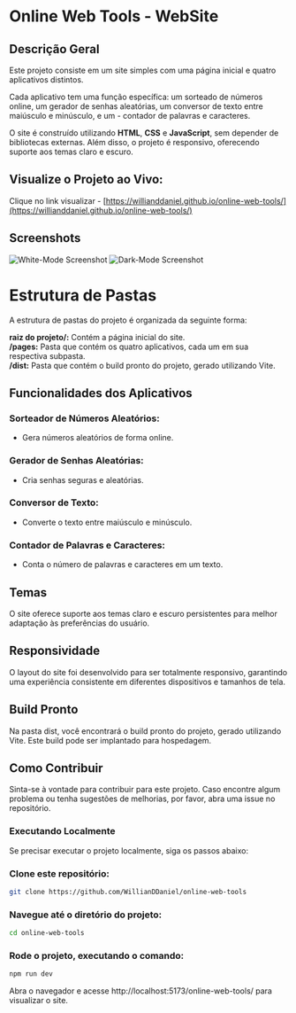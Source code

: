 # Online Web Tools - WebSite

## Descrição Geral
Este projeto consiste em um site simples com uma página inicial e quatro aplicativos distintos. 

Cada aplicativo tem uma função específica: um sorteado de números online, um gerador de senhas aleatórias, um conversor de texto entre maiúsculo e minúsculo, e um - 
contador de palavras e caracteres. 

O site é construído utilizando **HTML**, **CSS** e **JavaScript**, sem depender de bibliotecas externas. Além disso, o projeto é responsivo, oferecendo suporte aos temas claro e escuro.

## Visualize o Projeto ao Vivo:

Clique no link visualizar - 
[https://willianddaniel.github.io/online-web-tools/](https://willianddaniel.github.io/online-web-tools/)

## Screenshots

![White-Mode Screenshot](https://animecharacters.sirv.com/screenshots/online-web-tools-white-mode.png)
![Dark-Mode Screenshot](https://animecharacters.sirv.com/screenshots/online-web-tools-dark-mode.png)


# Estrutura de Pastas
A estrutura de pastas do projeto é organizada da seguinte forma:

**raiz do projeto/:** Contém a página inicial do site.  
**/pages:** Pasta que contém os quatro aplicativos, cada um em sua respectiva subpasta.  
**/dist:** Pasta que contém o build pronto do projeto, gerado utilizando Vite.  

## Funcionalidades dos Aplicativos

### Sorteador de Números Aleatórios:
- Gera números aleatórios de forma online.

### Gerador de Senhas Aleatórias:
- Cria senhas seguras e aleatórias.

### Conversor de Texto:
- Converte o texto entre maiúsculo e minúsculo.

### Contador de Palavras e Caracteres:
- Conta o número de palavras e caracteres em um texto.

## Temas
O site oferece suporte aos temas claro e escuro persistentes para melhor adaptação às preferências do usuário.

## Responsividade
O layout do site foi desenvolvido para ser totalmente responsivo, garantindo uma experiência consistente em diferentes dispositivos e tamanhos de tela.

## Build Pronto
Na pasta dist, você encontrará o build pronto do projeto, gerado utilizando Vite. Este build pode ser implantado para hospedagem.

## Como Contribuir
Sinta-se à vontade para contribuir para este projeto. Caso encontre algum problema ou tenha sugestões de melhorias, por favor, abra uma issue no repositório.

### Executando Localmente
Se precisar executar o projeto localmente, siga os passos abaixo:

### Clone este repositório:

```bash
git clone https://github.com/WillianDDaniel/online-web-tools
```

### Navegue até o diretório do projeto:

```bash
cd online-web-tools
```
### Rode o projeto, executando o comando:

```bash
npm run dev
```
Abra o navegador e acesse http://localhost:5173/online-web-tools/ para visualizar o site.
